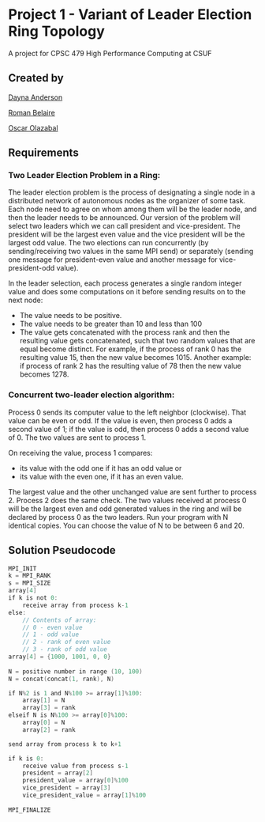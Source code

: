 # Project 1 - Variant of Leader Election Ring Topology
A project for CPSC 479 High Performance Computing at CSUF

## Created by 
[Dayna Anderson](dayna.anderson@csu.fullerton.edu)

[Roman Belaire](romanbelaire@csu.fullerton.edu)

[Oscar Olazabal](omolazabal@csu.fullerton.edu)

## Requirements

### Two Leader Election Problem in a Ring:

The leader election problem is the process of designating a single node in a distributed network of autonomous nodes as the organizer of some task. Each node need to agree on whom among them will be the leader node, and then the leader needs to be announced. Our version of the problem will select two leaders which we can call president and vice-president. The president will be the largest even value and the vice president will be the largest odd value. The two elections can run concurrently (by sending/receiving two values in the same MPI send) or separately (sending one message for president-even value and another message for vice-president-odd value).

In the leader selection, each process generates a single random integer value and does some computations on it before sending results on to the next node:
* The value needs to be positive.
* The value needs to be greater than 10 and less than 100
* The value gets concatenated with the process rank and then the resulting value gets concatenated, such that two random values that are equal become distinct. For example, if the process of rank 0 has the resulting value 15, then the new value becomes 1015. Another example: if process of rank 2 has the resulting value of 78 then the new value becomes 1278.

### Concurrent two-leader election algorithm:

Process 0 sends its computer value to the left neighbor (clockwise). That value can be even or odd. If the value is even, then process 0 adds a second value of 1; if the value is odd, then process 0 adds a second value of 0. The two values are sent to process 1.

On receiving the value, process 1 compares:
* its value with the odd one if it has an odd value or 
* its value with the even one, if it has an even value. 

The largest value and the other unchanged value are sent further to process 2. Process 2 does the same check. The two values received at process 0 will be the largest even and odd generated values in the ring and will be declared by process 0 as the two leaders.
Run your program with N identical copies. You can choose the value of N to be between 6 and 20.

## Solution Pseudocode
```c++
MPI_INIT
k = MPI_RANK
s = MPI_SIZE
array​[​4​]
if​ k is ​not​​ 0​:
    receive ​array​ from process k​-1
else​:
    // Contents of array:
    // 0 - even value
    // 1 - odd value
    // 2 - rank of even value
    // 3 - rank of odd value
array​[​4​] = {​1000​, ​1001​, ​0​, ​0​}
    
N = positive number in range (​10​, ​100​)
N = concat(concat(​1​, rank), N)

if​ N%​2​ is ​1 ​​and​ N%​100​ >= ​array​[​1​]%​100​:
    array​[​1​] = N
    array​[​3​] = rank
else​​if​ N is N%​100​ >= ​array​[​0​]%​100​:
    array​[​0​] = N
    array​[​2​] = rank

send ​array​ from process k to k+​1

if​ k is ​0​:
    receive value from process s​-1
    president = ​array​[​2​]
    president_value = ​array​[​0​]%​100
    vice_president = ​array​[​3​]
    vice_president_value = ​array​[​1​]%​100
    
MPI_FINALIZE
```